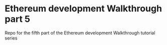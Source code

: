 # Ethereum development Walkthrough part 5

Repo for the fifth part of the Ethereum development Walkthrough tutorial series